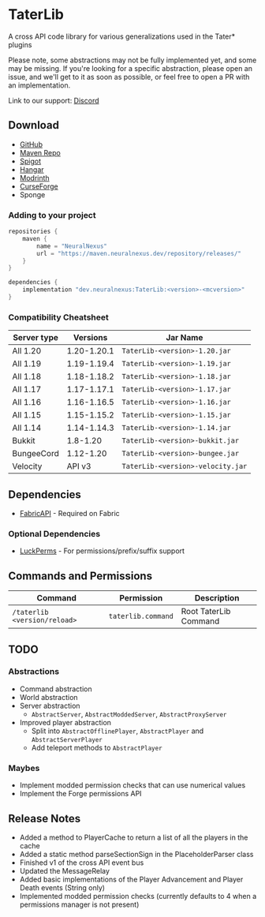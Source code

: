 # TaterLib

A cross API code library for various generalizations used in the Tater* plugins

Please note, some abstractions may not be fully implemented yet, and some may be missing.
If you're looking for a specific abstraction, please open an issue, and we'll get to it as soon as possible, or feel free to open a PR with an implementation.

Link to our support: [Discord](https://discord.neuralnexus.dev)

## Download

- [GitHub](https://github.com/p0t4t0sandwich/TaterLib/releases)
- [Maven Repo](https://maven.neuralnexus.dev/#/releases/dev/neuralnexus/TaterLib)
- [Spigot](https://www.spigotmc.org/resources/taterlib.111852/)
- [Hangar](https://hangar.papermc.io/p0t4t0sandwich/TaterLib)
- [Modrinth](https://modrinth.com/plugin/taterlib)
- [CurseForge](https://www.curseforge.com/minecraft/mc-mods/taterlib)
- Sponge

### Adding to your project
```gradle
repositories {
    maven {
        name = "NeuralNexus"
        url = "https://maven.neuralnexus.dev/repository/releases/"
    }
}

dependencies {
    implementation "dev.neuralnexus:TaterLib:<version>-<mcversion>"
}
```

### Compatibility Cheatsheet

| Server type     | Versions    | Jar Name                                 |
|-----------------|-------------|------------------------------------------|
| All 1.20        | 1.20-1.20.1 | `TaterLib-<version>-1.20.jar`            |
| All 1.19        | 1.19-1.19.4 | `TaterLib-<version>-1.19.jar`            |
| All 1.18        | 1.18-1.18.2 | `TaterLib-<version>-1.18.jar`            |
| All 1.17        | 1.17-1.17.1 | `TaterLib-<version>-1.17.jar`            |
| All 1.16        | 1.16-1.16.5 | `TaterLib-<version>-1.16.jar`            |
| All 1.15        | 1.15-1.15.2 | `TaterLib-<version>-1.15.jar`            |
| All 1.14        | 1.14-1.14.3 | `TaterLib-<version>-1.14.jar`            |
| Bukkit          | 1.8-1.20    | `TaterLib-<version>-bukkit.jar`          |
| BungeeCord      | 1.12-1.20   | `TaterLib-<version>-bungee.jar`          |
| Velocity        | API v3      | `TaterLib-<version>-velocity.jar`        |

## Dependencies

- [FabricAPI](https://modrinth.com/mod/fabric-api) - Required on Fabric

### Optional Dependencies

- [LuckPerms](https://luckperms.net/) - For permissions/prefix/suffix support

## Commands and Permissions

| Command                      | Permission          | Description           |
|------------------------------|---------------------|-----------------------|
| `/taterlib <version/reload>` | `taterlib.command`  | Root TaterLib Command |

## TODO
### Abstractions
- Command abstraction
- World abstraction
- Server abstraction
  - `AbstractServer`, `AbstractModdedServer`, `AbstractProxyServer`
- Improved player abstraction
  - Split into `AbstractOfflinePlayer`, `AbstractPlayer` and `AbstractServerPlayer`
  - Add teleport methods to `AbstractPlayer`

### Maybes
- Implement modded permission checks that can use numerical values
- Implement the Forge permissions API

## Release Notes
- Added a method to PlayerCache to return a list of all the players in the cache
- Added a static method parseSectionSign in the PlaceholderParser class
- Finished v1 of the cross API event bus
- Updated the MessageRelay
- Added basic implementations of the Player Advancement and Player Death events (String only)
- Implemented modded permission checks (currently defaults to 4 when a permissions manager is not present)

